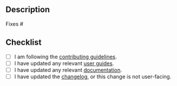 <!--
  Hello, thanks for submitting a pull request! Please provide enough information so we can review it.
-->

## Description

Fixes #

## Checklist

- [ ] I am following the [contributing guidelines](https://github.com/DawnbrandBots/emcee-tournament-bot/blob/master/.github/CONTRIBUTING.md).
- [ ] I have updated any relevant [user guides](https://github.com/DawnbrandBots/emcee-tournament-bot/blob/master/guides).
- [ ] I have updated any relevant [documentation](https://github.com/DawnbrandBots/emcee-tournament-bot/blob/master/docs).
- [ ] I have updated the [changelog](https://github.com/DawnbrandBots/emcee-tournament-bot/blob/master/changelog.md), or this change is not user-facing.
